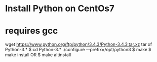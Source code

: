 Install Python on CentOs7
========================

# requires gcc
 wget https://www.python.org/ftp/python/3.4.3/Python-3.4.3.tar.xz
 tar xf Python-3.* 
$ cd Python-3.*
./configure --prefix=/opt/python3
$ make
$ make install
OR 
$ make altinstall
 

